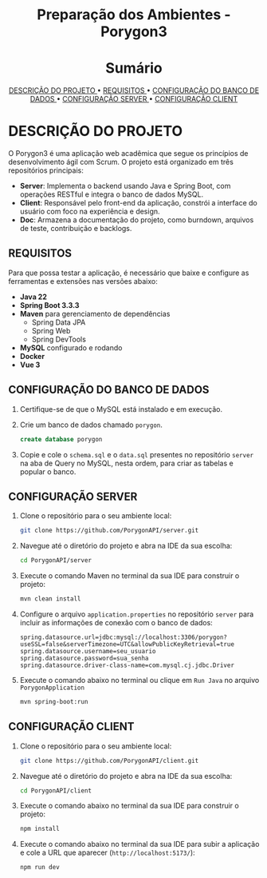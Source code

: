 <h1 align="center">Preparação dos Ambientes - Porygon3</h1>

<h1 align="center">Sumário</h1>

<p align="center">
  <a href ="#descrição-do-projeto"> DESCRIÇÃO DO PROJETO </a>  •
  <a href ="#requisitos"> REQUISITOS </a>  •
  <a href ="#configuração-do-banco-de-dados"> CONFIGURAÇÃO DO BANCO DE DADOS </a>  •
  <a href="#configuração-server"> CONFIGURAÇÃO SERVER </a> •
  <a href="#configuração-client"> CONFIGURAÇÃO CLIENT </a>
</p>

# DESCRIÇÃO DO PROJETO

O Porygon3 é uma aplicação web acadêmica que segue os princípios de desenvolvimento ágil com Scrum. O projeto está organizado em três repositórios principais:
- **Server**: Implementa o backend usando Java e Spring Boot, com operações RESTful e integra o banco de dados MySQL.
- **Client**: Responsável pelo front-end da aplicação, constrói a interface do usuário com foco na experiência e design.
- **Doc**: Armazena a documentação do projeto, como burndown, arquivos de teste, contribuição e backlogs.


## REQUISITOS

Para que possa testar a aplicação, é necessário que baixe e configure as ferramentas e extensões nas versões abaixo:

- **Java 22**
- **Spring Boot 3.3.3**
- **Maven** para gerenciamento de dependências
  - Spring Data JPA
  - Spring Web
  - Spring DevTools
- **MySQL** configurado e rodando
- **Docker**
- **Vue 3**

## CONFIGURAÇÃO DO BANCO DE DADOS

1. Certifique-se de que o MySQL está instalado e em execução.
2. Crie um banco de dados chamado `porygon`.
    ```sql
    create database porygon
    ```

3. Copie e cole o `schema.sql` e o `data.sql` presentes no repositório `server` na aba de Query no MySQL, nesta ordem, para criar as tabelas e popular o banco.

## CONFIGURAÇÃO SERVER

1. Clone o repositório para o seu ambiente local:

    ```bash
    git clone https://github.com/PorygonAPI/server.git
    ```

2. Navegue até o diretório do projeto e abra na IDE da sua escolha:

    ```bash
    cd PorygonAPI/server
    ```

3. Execute o comando Maven no terminal da sua IDE para construir o projeto:

    ```bash
    mvn clean install
    ```

4. Configure o arquivo `application.properties` no repositório `server` para incluir as informações de conexão com o banco de dados:

    ```properties
    spring.datasource.url=jdbc:mysql://localhost:3306/porygon?useSSL=false&serverTimezone=UTC&allowPublicKeyRetrieval=true
    spring.datasource.username=seu_usuario
    spring.datasource.password=sua_senha
    spring.datasource.driver-class-name=com.mysql.cj.jdbc.Driver
    ```

5. Execute o comando abaixo no terminal ou clique em `Run Java` no arquivo `PorygonApplication`

    ```bash
    mvn spring-boot:run
    ```

## CONFIGURAÇÃO CLIENT

1. Clone o repositório para o seu ambiente local:

    ```bash
    git clone https://github.com/PorygonAPI/client.git
    ```

2. Navegue até o diretório do projeto e abra na IDE da sua escolha:

    ```bash
    cd PorygonAPI/client
    ```

3. Execute o comando abaixo no terminal da sua IDE para construir o projeto:

    ```bash
    npm install
    ```

4. Execute o comando abaixo no terminal da sua IDE para subir a aplicação e cole a URL que aparecer (`http://localhost:5173/`):

    ```bash
    npm run dev
    ```

